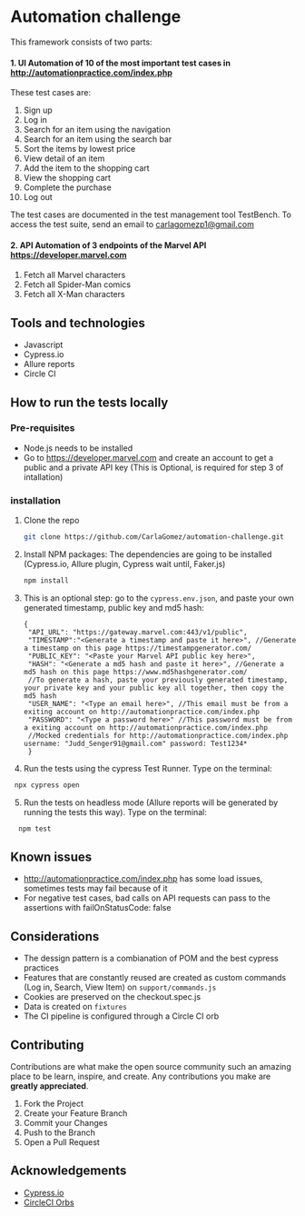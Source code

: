 # Automation challenge

This framework consists of two parts:

#### 1. UI Automation of 10 of the most important test cases in http://automationpractice.com/index.php

These test cases are:

1. Sign up
2. Log in
3. Search for an item using the navigation
4. Search for an item using the search bar
5. Sort the items by lowest price
6. View detail of an item
7. Add the item to the shopping cart
8. View the shopping cart
9. Complete the purchase
10. Log out

The test cases are documented in the test management tool TestBench. To access the test suite, send an email to carlagomezp1@gmail.com

#### 2. API Automation of 3 endpoints of the Marvel API https://developer.marvel.com

1. Fetch all Marvel characters
2. Fetch all Spider-Man comics
3. Fetch all X-Man characters

## Tools and technologies

* Javascript
* Cypress.io
* Allure reports
* Circle CI

## How to run the tests locally

### Pre-requisites

* Node.js needs to be installed
* Go to https://developer.marvel.com and create an account to get a public and a private API key (This is Optional, is required for step 3 of intallation)

### installation

1. Clone the repo
   ```sh
   git clone https://github.com/CarlaGomez/automation-challenge.git
   ```
2. Install NPM packages: The dependencies are going to be installed (Cypress.io, Allure plugin, Cypress wait until, Faker.js)
   ```sh
   npm install
   ```
3. This is an optional step: go to the `cypress.env.json`, and paste your own generated timestamp, public key and md5 hash:
   ```JS
   {
    "API_URL": "https://gateway.marvel.com:443/v1/public",
    "TIMESTAMP":"<Generate a timestamp and paste it here>", //Generate a timestamp on this page https://timestampgenerator.com/
    "PUBLIC_KEY": "<Paste your Marvel API public key here>",
    "HASH": "<Generate a md5 hash and paste it here>", //Generate a md5 hash on this page https://www.md5hashgenerator.com/
    //To generate a hash, paste your previously generated timestamp, your private key and your public key all together, then copy the md5 hash
    "USER_NAME": "<Type an email here>", //This email must be from a exiting account on http://automationpractice.com/index.php
    "PASSWORD": "<Type a password here>" //This password must be from a exiting account on http://automationpractice.com/index.php
    //Mocked credentials for http://automationpractice.com/index.php username: "Judd_Senger91@gmail.com" password: Test1234*
    }
   ```
4. Run the tests using the cypress Test Runner. Type on the terminal:
 ```sh
  npx cypress open
   ```
5. Run the tests on headless mode (Allure reports will be generated by running the tests this way). Type on the terminal:
```sh
  npm test
   ```

## Known issues

* http://automationpractice.com/index.php has some load issues, sometimes tests may fail because of it
* For negative test cases, bad calls on API requests can pass to the assertions with failOnStatusCode: false

## Considerations
* The dessign pattern is a combianation of POM and the best cypress practices
* Features that are constantly reused are created as custom commands (Log in, Search, View Item) on `support/commands.js`
* Cookies are preserved on the checkout.spec.js
* Data is created on `fixtures`
* The CI pipeline is configured through a Circle CI orb

## Contributing

Contributions are what make the open source community such an amazing place to be learn, inspire, and create. Any contributions you make are **greatly appreciated**.

1. Fork the Project
2. Create your Feature Branch
3. Commit your Changes
4. Push to the Branch 
5. Open a Pull Request


## Acknowledgements
* [Cypress.io](https://www.cypress.io/)
* [CircleCI Orbs](https://circleci.com/orbs/)

